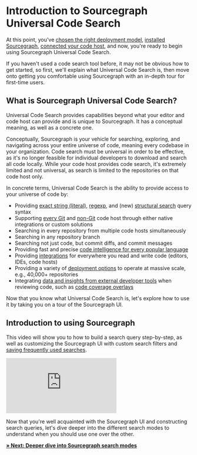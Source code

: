 # Introduction to Sourcegraph Universal Code Search

At this point, you've [chosen the right deployment model](choosing_the_right_deployment_model.md), [installed Sourcegraph](installing_sourcegraph.md), [connected your code host](connecting_your_code_host.md), and now, you're ready to begin using Sourcegraph Universal Code Search.

If you haven't used a code search tool before, it may not be obvious how to get started, so first, we'll explain what Universal Code Search is, then move onto getting you comfortable using Sourcegraph with an in-depth tour for first-time users.

## What is Sourcegraph Universal Code Search?

Universal Code Search provides capabilities beyond what your editor and code host can provide and is unique to Sourcegraph. It has a conceptual meaning, as well as a concrete one.

Conceptually, Sourcegraph is your vehicle for searching, exploring, and navigating across your entire universe of code, meaning every codebase in your organization. Code search must be universal in order to be effective, as it's no longer feasible for individual developers to download and search all code locally. While your code host provides code search, it's extremely limited and not universal, as search is limited to the repositories on that code host only.

In concrete terms, Universal Code Search is the ability to provide access to your universe of code by:

- Providing [exact string (literal)](../user/search/queries.md#literal-search-default), [regexp](../user/search/queries.md#regexp-search), and (new) [structural search](../user/search/queries.md#structural-search) query syntax
- Supporting [every Git](../admin/external_service.md) and [non-Git](../admin/external_service/non-git.md) code host through either native integrations or custom solutions
- Searching in every repository from multiple code hosts simultaneously
- Searching in any repository branch
- Searching not just code, but commit diffs, and commit messages
- Providing fast and precise [code intelligence for every popular language](../user/code_intelligence.md)
- Providing [integrations](../integration/index.md) for everywhere you read and write code (editors, IDEs, code hosts)
- Providing a variety of [deployment options](../admin/install/index.md) to operate at massive scale, e.g., 40,000+ repositories
- Integrating [data and insights from external developer tools](https://sourcegraph.com/extensions?query=category%3A%22External+services%22) when reviewing code, such as [code coverage overlays](https://sourcegraph.com/extensions/sourcegraph/codecov)

Now that you know what Universal Code Search is, let's explore how to use it by taking you on a tour of the Sourcegraph UI.

## Introduction to using Sourcegraph

This video will show you to how to build a search query step-by-step, as well as customizing the Sourcegraph UI with custom search filters and [saving frequently used searches](../user/search/saved_searches.md).

<div class="container my-4 video-embed embed-responsive embed-responsive-16by9">
    <iframe class="embed-responsive-item" src="https://www.youtube.com/embed/D2x037j3BZ4?autoplay=0&amp;cc_load_policy=0&amp;start=0&amp;end=0&amp;loop=0&amp;controls=1&amp;modestbranding=0&amp;rel=0" allowfullscreen="" allow="accelerometer; autoplay; encrypted-media; gyroscope; picture-in-picture" frameborder="0"></iframe>
</div>

Now that you're well acquainted with the Sourcegraph UI and constructing search queries, let's dive deeper into the different search modes to understand when you should use one over the other.

[**» Next: Deeper dive into Sourcegraph search modes**](deeper_dive_search_modes.md)
